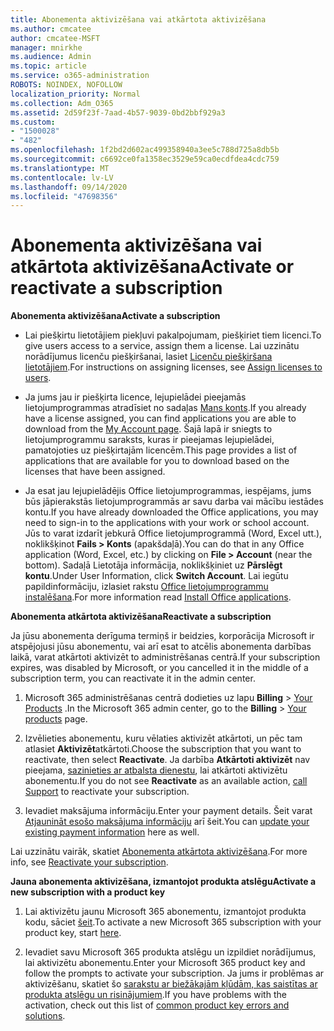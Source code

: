 ```yaml
---
title: Abonementa aktivizēšana vai atkārtota aktivizēšana
ms.author: cmcatee
author: cmcatee-MSFT
manager: mnirkhe
ms.audience: Admin
ms.topic: article
ms.service: o365-administration
ROBOTS: NOINDEX, NOFOLLOW
localization_priority: Normal
ms.collection: Adm_O365
ms.assetid: 2d59f23f-7aad-4b57-9039-0bd2bbf929a3
ms.custom:
- "1500028"
- "482"
ms.openlocfilehash: 1f2bd2d602ac499358940a3ee5c788d725a8db5b
ms.sourcegitcommit: c6692ce0fa1358ec3529e59ca0ecdfdea4cdc759
ms.translationtype: MT
ms.contentlocale: lv-LV
ms.lasthandoff: 09/14/2020
ms.locfileid: "47698356"
---
```

# <a name="activate-or-reactivate-a-subscription"></a><span data-ttu-id="1f7fb-102">Abonementa aktivizēšana vai atkārtota aktivizēšana</span><span class="sxs-lookup"><span data-stu-id="1f7fb-102">Activate or reactivate a subscription</span></span>

<span data-ttu-id="1f7fb-103">**Abonementa aktivizēšana**</span><span class="sxs-lookup"><span data-stu-id="1f7fb-103">**Activate a subscription**</span></span>

- <span data-ttu-id="1f7fb-104">Lai piešķirtu lietotājiem piekļuvi pakalpojumam, piešķiriet tiem licenci.</span><span class="sxs-lookup"><span data-stu-id="1f7fb-104">To give users access to a service, assign them a license.</span></span> <span data-ttu-id="1f7fb-105">Lai uzzinātu norādījumus licenču piešķiršanai, lasiet [Licenču piešķiršana lietotājiem](https://docs.microsoft.com/microsoft-365/admin/manage/assign-licenses-to-users).</span><span class="sxs-lookup"><span data-stu-id="1f7fb-105">For instructions on assigning licenses, see [Assign licenses to users](https://docs.microsoft.com/microsoft-365/admin/manage/assign-licenses-to-users).</span></span>

- <span data-ttu-id="1f7fb-106">Ja jums jau ir piešķirta licence, lejupielādei pieejamās lietojumprogrammas atradīsiet no sadaļas [Mans konts](https://portal.office.com/account/#installs).</span><span class="sxs-lookup"><span data-stu-id="1f7fb-106">If you already have a license assigned, you can find applications you are able to download from the [My Account page](https://portal.office.com/account/#installs).</span></span> <span data-ttu-id="1f7fb-107">Šajā lapā ir sniegts to lietojumprogrammu saraksts, kuras ir pieejamas lejupielādei, pamatojoties uz piešķirtajām licencēm.</span><span class="sxs-lookup"><span data-stu-id="1f7fb-107">This page provides a list of applications that are available for you to download based on the licenses that have been assigned.</span></span>

- <span data-ttu-id="1f7fb-108">Ja esat jau lejupielādējis Office lietojumprogrammas, iespējams, jums būs jāpierakstās lietojumprogrammās ar savu darba vai mācību iestādes kontu.</span><span class="sxs-lookup"><span data-stu-id="1f7fb-108">If you have already downloaded the Office applications, you may need to sign-in to the applications with your work or school account.</span></span> <span data-ttu-id="1f7fb-109">Jūs to varat izdarīt jebkurā Office lietojumprogrammā (Word, Excel utt.), noklikšķinot **Fails > Konts** (apakšdaļā).</span><span class="sxs-lookup"><span data-stu-id="1f7fb-109">You can do that in any Office application (Word, Excel, etc.) by clicking on **File > Account** (near the bottom).</span></span> <span data-ttu-id="1f7fb-110">Sadaļā Lietotāja informācija, noklikšķiniet uz **Pārslēgt kontu**.</span><span class="sxs-lookup"><span data-stu-id="1f7fb-110">Under User Information, click **Switch Account**.</span></span> <span data-ttu-id="1f7fb-111">Lai iegūtu papildinformāciju, izlasiet rakstu [Office lietojumprogrammu instalēšana](https://docs.microsoft.com/microsoft-365/admin/setup/install-applications).</span><span class="sxs-lookup"><span data-stu-id="1f7fb-111">For more information read [Install Office applications](https://docs.microsoft.com/microsoft-365/admin/setup/install-applications).</span></span>

<span data-ttu-id="1f7fb-112">**Abonementa atkārtota aktivizēšana**</span><span class="sxs-lookup"><span data-stu-id="1f7fb-112">**Reactivate a subscription**</span></span>

<span data-ttu-id="1f7fb-113">Ja jūsu abonementa derīguma termiņš ir beidzies, korporācija Microsoft ir atspējojusi jūsu abonementu, vai arī esat to atcēlis abonementa darbības laikā, varat atkārtoti aktivizēt to administrēšanas centrā.</span><span class="sxs-lookup"><span data-stu-id="1f7fb-113">If your subscription expires, was disabled by Microsoft, or you cancelled it in the middle of a subscription term, you can reactivate it in the admin center.</span></span>
  
1. <span data-ttu-id="1f7fb-114">Microsoft 365 administrēšanas centrā dodieties uz lapu **Billing**  >  [Your Products](https://go.microsoft.com/fwlink/p/?linkid=842054) .</span><span class="sxs-lookup"><span data-stu-id="1f7fb-114">In the Microsoft 365 admin center, go to the **Billing** > [Your products](https://go.microsoft.com/fwlink/p/?linkid=842054) page.</span></span>

2. <span data-ttu-id="1f7fb-115">Izvēlieties abonementu, kuru vēlaties aktivizēt atkārtoti, un pēc tam atlasiet **Aktivizēt**atkārtoti.</span><span class="sxs-lookup"><span data-stu-id="1f7fb-115">Choose the subscription that you want to reactivate, then select **Reactivate**.</span></span> <span data-ttu-id="1f7fb-116">Ja darbība **Atkārtoti aktivizēt** nav pieejama, [sazinieties ar atbalsta dienestu](https://docs.microsoft.com/microsoft-365/admin/contact-support-for-business-products), lai atkārtoti aktivizētu abonementu.</span><span class="sxs-lookup"><span data-stu-id="1f7fb-116">If you do not see **Reactivate** as an available action, [call Support](https://docs.microsoft.com/microsoft-365/admin/contact-support-for-business-products) to reactivate your subscription.</span></span>

3. <span data-ttu-id="1f7fb-117">Ievadiet maksājuma informāciju.</span><span class="sxs-lookup"><span data-stu-id="1f7fb-117">Enter your payment details.</span></span> <span data-ttu-id="1f7fb-118">Šeit varat [Atjaunināt esošo maksājuma informāciju](https://docs.microsoft.com/microsoft-365/commerce/billing-and-payments/manage-payment-methods) arī šeit.</span><span class="sxs-lookup"><span data-stu-id="1f7fb-118">You can [update your existing payment information](https://docs.microsoft.com/microsoft-365/commerce/billing-and-payments/manage-payment-methods) here as well.</span></span>

<span data-ttu-id="1f7fb-119">Lai uzzinātu vairāk, skatiet [Abonementa atkārtota aktivizēšana](https://docs.microsoft.com/microsoft-365/commerce/subscriptions/reactivate-your-subscription).</span><span class="sxs-lookup"><span data-stu-id="1f7fb-119">For more info, see [Reactivate your subscription](https://docs.microsoft.com/microsoft-365/commerce/subscriptions/reactivate-your-subscription).</span></span>

<span data-ttu-id="1f7fb-120">**Jauna abonementa aktivizēšana, izmantojot produkta atslēgu**</span><span class="sxs-lookup"><span data-stu-id="1f7fb-120">**Activate a new subscription with a product key**</span></span>

1. <span data-ttu-id="1f7fb-121">Lai aktivizētu jaunu Microsoft 365 abonementu, izmantojot produkta kodu, sāciet [šeit](https://support.office.com/article/where-to-enter-your-office-product-key-0a82e5ae-739e-4b92-a6f4-2ec780c185db).</span><span class="sxs-lookup"><span data-stu-id="1f7fb-121">To activate a new Microsoft 365 subscription with your product key, start [here](https://support.office.com/article/where-to-enter-your-office-product-key-0a82e5ae-739e-4b92-a6f4-2ec780c185db).</span></span>

2. <span data-ttu-id="1f7fb-122">Ievadiet savu Microsoft 365 produkta atslēgu un izpildiet norādījumus, lai aktivizētu abonementu.</span><span class="sxs-lookup"><span data-stu-id="1f7fb-122">Enter your Microsoft 365 product key and follow the prompts to activate your subscription.</span></span> <span data-ttu-id="1f7fb-123">Ja jums ir problēmas ar aktivizēšanu, skatiet šo [sarakstu ar biežākajām kļūdām, kas saistītas ar produkta atslēgu un risinājumiem](https://docs.microsoft.com/microsoft-365/commerce/product-key-errors-and-solutions).</span><span class="sxs-lookup"><span data-stu-id="1f7fb-123">If you have problems with the activation, check out this list of [common product key errors and solutions](https://docs.microsoft.com/microsoft-365/commerce/product-key-errors-and-solutions).</span></span>
